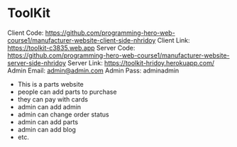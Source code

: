 # ToolKit

Client Code: https://github.com/programming-hero-web-course1/manufacturer-website-client-side-nhridoy
Client Link: https://toolkit-c3835.web.app
Server Code: https://github.com/programming-hero-web-course1/manufacturer-website-server-side-nhridoy
Server Link: https://toolkit-hridoy.herokuapp.com/
Admin Email: admin@admin.com
Admin Pass: adminadmin

- This is a parts website
- people can add parts to purchase
- they can pay with cards
- admin can add admin
- admin can change order status
- admin can add parts
- admin can add blog
- etc.
